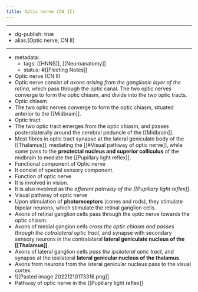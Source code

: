 ```yaml
---
title: Optic nerve (CN II)
---
```


- --
- dg-publish: true
- alias:[Optic nerve, CN II]
- --
- metadata:
	- tags: [[HNNS]], [[Neuroanatomy]]
	- status: #[[Fleeting Notes]]
- Optic nerve (CN II)
- Optic nerve consist of *axons arising from the ganglionic layer of the retina*, which pass through the optic canal. The two optic nerves converge to form the optic chiasm, and divide into the two optic tracts.
- Optic chiasm
- The two optic nerves converge to form the optic chiasm, situated anterior to the [[Midbrain]].
- Optic tract
- The two optic tract emerges from the optic chiasm, and passes posterolaterally around the cerebral peduncle of the [[Midbrain]].
- Most fibres in optic tract synapse at the lateral geniculate body of the [[Thalamus]], mediating the [[#Visual pathway of optic nerve]], while some pass to the **prectectal nucleus and superior colliculus** of the midbrain to mediate the [[Pupillary light reflex]].
- Functional component of Optic nerve
- It consist of special sensory component.
- Function of optic nerve
- It is involved in vision.
- It is also involved as the *afferent pathway of the [[Pupillary light reflex]]*.
- Visual pathway of optic nerve
- Upon stimulation of **photoreceptors** (cones and rods), they stimulate bipolar neurons, which stimulate the retinal ganglion cells.
- Axons of retinal ganglion cells pass through the optic nerve towards the optic chiasm.
- Axons of medial gangion cells *cross the optic chiasm and passes through the cotralateral optic tract*, and synapse with secondary sensory neurons in the contralateral **lateral geniculate nucleus of the [[Thalamus]]**.
- Axons of lateral ganglion cells *pass the ipsilateral optic tract*, and synapse at the ipsilateral **lateral genicular nucleus of the thalamus**.
- Axons from neurons from the lateral genicular nucleus pass to the visual cortex.
- ![[Pasted image 20221210173316.png]]
- Pathway of optic nerve in the [[Pupillary light reflex]]